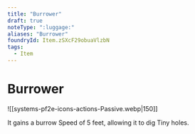 ```yaml
---
title: "Burrower"
draft: true
noteType: ":luggage:"
aliases: "Burrower"
foundryId: Item.zSXcF29obuaVlzbN
tags:
  - Item
---
```


# Burrower
![[systems-pf2e-icons-actions-Passive.webp|150]]

It gains a burrow Speed of 5 feet, allowing it to dig Tiny holes.
